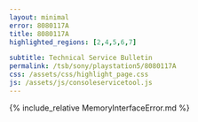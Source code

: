 ```yaml
---
layout: minimal
error: 8080117A
title: 8080117A
highlighted_regions: [2,4,5,6,7]

subtitle: Technical Service Bulletin
permalink: /tsb/sony/playstation5/8080117A
css: /assets/css/highlight_page.css
js: /assets/js/consoleservicetool.js
---
```


{% include_relative MemoryInterfaceError.md %}
